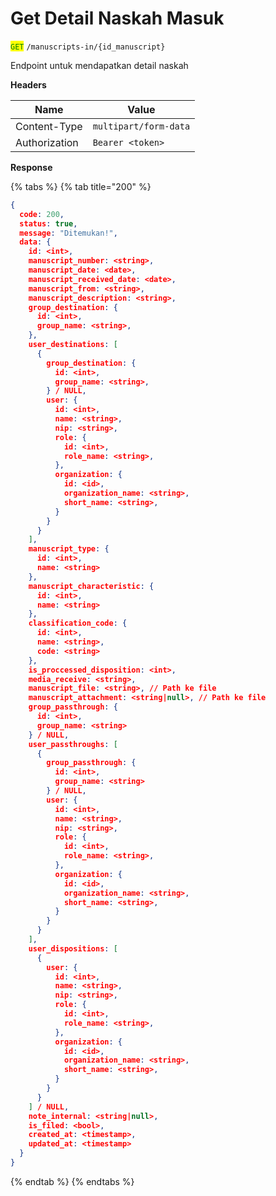 # Get Detail Naskah Masuk

<mark style="color:green;">`GET`</mark> `/manuscripts-in/{id_manuscript}`

Endpoint untuk mendapatkan detail naskah

**Headers**

| Name          | Value                 |
| ------------- | --------------------- |
| Content-Type  | `multipart/form-data` |
| Authorization | `Bearer <token>`      |

**Response**

{% tabs %}
{% tab title="200" %}
```json
{
  code: 200,
  status: true,
  message: "Ditemukan!",
  data: {
    id: <int>,
    manuscript_number: <string>,
    manuscript_date: <date>,
    manuscript_received_date: <date>,
    manuscript_from: <string>,
    manuscript_description: <string>,
    group_destination: {
      id: <int>,
      group_name: <string>,
    },
    user_destinations: [
      {
        group_destination: {
          id: <int>,
          group_name: <string>,
        } / NULL,
        user: {
          id: <int>,
          name: <string>,
          nip: <string>,
          role: {
            id: <int>,
            role_name: <string>,
          },
          organization: {
            id: <id>,
            organization_name: <string>,
            short_name: <string>,
          }
        }
      }
    ],
    manuscript_type: {
      id: <int>,
      name: <string>
    },
    manuscript_characteristic: {
      id: <int>,
      name: <string>
    },
    classification_code: {
      id: <int>,
      name: <string>,
      code: <string>
    },
    is_proccessed_disposition: <int>,
    media_receive: <string>,
    manuscript_file: <string>, // Path ke file
    manuscript_attachment: <string|null>, // Path ke file
    group_passthrough: {
      id: <int>,
      group_name: <string>
    } / NULL,
    user_passthroughs: [
      {
        group_passthrough: {
          id: <int>,
          group_name: <string>
        } / NULL,
        user: {
          id: <int>,
          name: <string>,
          nip: <string>,
          role: {
            id: <int>,
            role_name: <string>,
          },
          organization: {
            id: <id>,
            organization_name: <string>,
            short_name: <string>,
          }
        }
      }
    ],
    user_dispositions: [
      {
        user: {
          id: <int>,
          name: <string>,
          nip: <string>,
          role: {
            id: <int>,
            role_name: <string>,
          },
          organization: {
            id: <id>,
            organization_name: <string>,
            short_name: <string>,
          }
        }
      }
    ] / NULL,
    note_internal: <string|null>,
    is_filed: <bool>,
    created_at: <timestamp>,
    updated_at: <timestamp>
  }
}
```
{% endtab %}
{% endtabs %}
